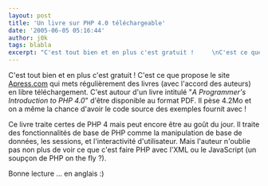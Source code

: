 ```yaml
---
layout: post
title: 'Un livre sur PHP 4.0 téléchargeable'
date: '2005-06-05 05:16:44'
author: j0k
tags: blabla
excerpt: "C'est tout bien et en plus c'est gratuit !     \nC'est ce que propose le site [Apress.com](http://apress.com/free/) qui mets régulièrement des livres (avec l'accord des auteurs) en libre téléchargement. C'est autour d'un livre intitulé \"*A Programmer's Introduction to PHP 4.0*\" d'être disponible au format PDF. Il pèse 4.2Mo et on a même la chance d'avoir le      …"
---
```


C'est tout bien et en plus c'est gratuit !
C'est ce que propose le site [Apress.com](http://apress.com/free/) qui mets régulièrement des livres (avec l'accord des auteurs) en libre téléchargement. C'est autour d'un livre intitulé "*A Programmer's Introduction to PHP 4.0*" d'être disponible au format PDF. Il pèse 4.2Mo et on a même la chance d'avoir le code source des exemples fournit avec !

Ce livre traite certes de PHP 4 mais peut encore être au goût du jour. Il traite des fonctionnalités de base de PHP comme la manipulation de base de données, les sessions, et l'interactivité d'utilisateur. Mais l'auteur n'oublie pas non plus de voir ce que c'est faire PHP avec l'XML ou le JavaScript (un soupçon de PHP on the fly ?).

Bonne lecture ... en anglais :)
